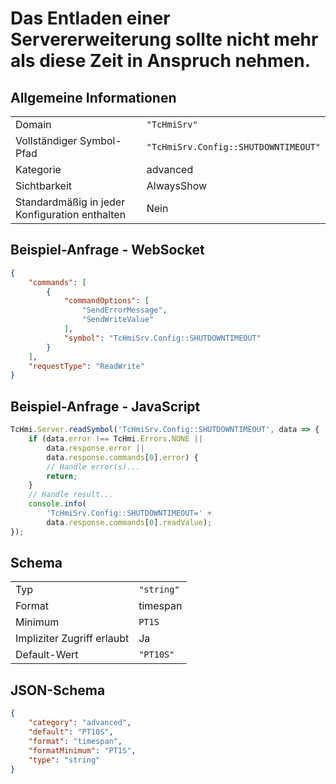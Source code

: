 # Das Entladen einer Servererweiterung sollte nicht mehr als diese Zeit in Anspruch nehmen.

## Allgemeine Informationen

|  |  |
| - | - |
| Domain | `"TcHmiSrv"` |
| Vollständiger Symbol-Pfad | `"TcHmiSrv.Config::SHUTDOWNTIMEOUT"` |
| Kategorie | advanced |
| Sichtbarkeit | AlwaysShow |
| Standardmäßig in jeder Konfiguration enthalten | Nein |

## Beispiel-Anfrage - WebSocket

```json
{
    "commands": [
        {
            "commandOptions": [
                "SendErrorMessage",
                "SendWriteValue"
            ],
            "symbol": "TcHmiSrv.Config::SHUTDOWNTIMEOUT"
        }
    ],
    "requestType": "ReadWrite"
}
```

## Beispiel-Anfrage - JavaScript

```javascript
TcHmi.Server.readSymbol('TcHmiSrv.Config::SHUTDOWNTIMEOUT', data => {
    if (data.error !== TcHmi.Errors.NONE ||
        data.response.error ||
        data.response.commands[0].error) {
        // Handle error(s)...
        return;
    }
    // Handle result...
    console.info(
        'TcHmiSrv.Config::SHUTDOWNTIMEOUT=' +
        data.response.commands[0].readValue);
});
```

## Schema

|  |  |
| - | - |
| Typ | `"string"` |
| Format | timespan |
| Minimum | `PT1S` |
| Impliziter Zugriff erlaubt | Ja |
| Default-Wert | `"PT10S"` |

## JSON-Schema

```json
{
    "category": "advanced",
    "default": "PT10S",
    "format": "timespan",
    "formatMinimum": "PT1S",
    "type": "string"
}
```
